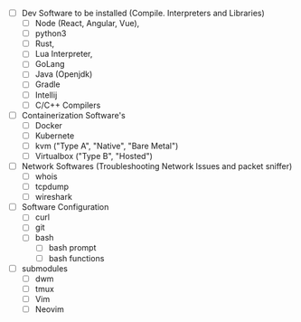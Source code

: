 - [ ] Dev Software to be installed (Compile. Interpreters and Libraries)
    - [ ] Node (React, Angular, Vue), 
    - [ ] python3
    - [ ] Rust, 
    - [ ] Lua Interpreter, 
    - [ ] GoLang
    - [ ] Java (Openjdk)
    - [ ] Gradle
    - [ ] Intellij
    - [ ] C/C++ Compilers

- [ ] Containerization Software's
    - [ ] Docker
    - [ ] Kubernete
    - [ ] kvm ("Type A", "Native", "Bare Metal")
    - [ ] Virtualbox ("Type B", "Hosted")

- [ ] Network Softwares (Troubleshooting Network Issues and packet sniffer)
    - [ ] whois
    - [ ] tcpdump
    - [ ] wireshark

- [ ] Software Configuration
    - [ ] curl
    - [ ] git
    - [ ] bash
        - [ ] bash prompt
        - [ ] bash functions

- [ ] submodules
    - [ ] dwm
    - [ ] tmux
    - [ ] Vim
    - [ ] Neovim
